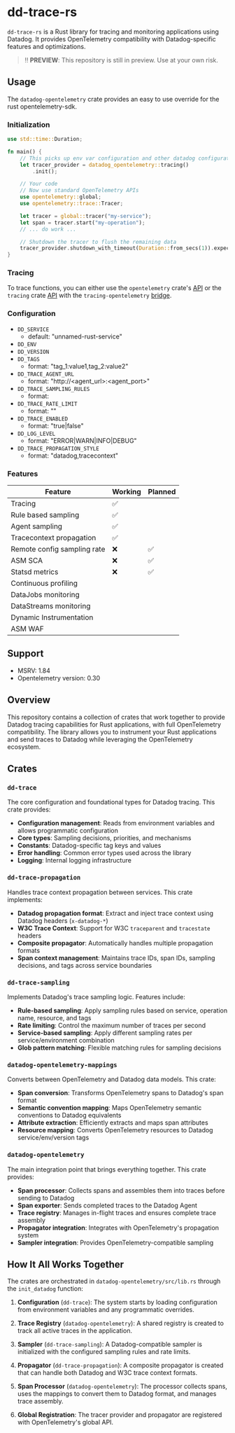 # dd-trace-rs

`dd-trace-rs` is a Rust library for tracing and monitoring applications using Datadog. It provides OpenTelemetry compatibility with Datadog-specific features and optimizations.

> ‼️ **PREVIEW**: This repository is still in preview. Use at your own risk.

## Usage

The `datadog-opentelemetry` crate provides an easy to use override for the rust opentelemetry-sdk.


### Initialization

```rust
use std::time::Duration;

fn main() {
    // This picks up env var configuration and other datadog configuration sources
    let tracer_provider = datadog_opentelemetry::tracing()
        .init();

    // Your code
    // Now use standard OpenTelemetry APIs
    use opentelemetry::global;
    use opentelemetry::trace::Tracer;

    let tracer = global::tracer("my-service");
    let span = tracer.start("my-operation");
    // ... do work ...

    // Shutdown the tracer to flush the remaining data
    tracer_provider.shutdown_with_timeout(Duration::from_secs(1)).expect("tracer shutdown error");
}
```

### Tracing

To trace functions, you can either use the `opentelemetry` crate's [API](https://docs.rs/opentelemetry/0.30.0/opentelemetry/trace/index.html) or the `tracing` crate [API](https://docs.rs/tracing/0.1.41/tracing/) with the `tracing-opentelemetry` [bridge](https://docs.rs/tracing-opentelemetry/latest/tracing_opentelemetry/).

### Configuration

* `DD_SERVICE`
    - default: "unnamed-rust-service"
* `DD_ENV`
* `DD_VERSION`
* `DD_TAGS`
    - format: "tag_1:value1,tag_2:value2"
* `DD_TRACE_AGENT_URL`
    - format: "http://<agent_url>:<agent_port>"
* `DD_TRACE_SAMPLING_RULES`
    - format: 
* `DD_TRACE_RATE_LIMIT`
    - format: "<int>"
* `DD_TRACE_ENABLED`
    - format: "true|false"
* `DD_LOG_LEVEL`
    - format: "ERROR|WARN|INFO|DEBUG"    
* `DD_TRACE_PROPAGATION_STYLE`
    - format: "datadog,tracecontext" 

### Features

| Feature                   | Working | Planned |
|---------------------------|---------|---------|
| Tracing                   | ✅      |         |
| Rule based sampling       | ✅      |         |
| Agent sampling            | ✅      |         |
| Tracecontext propagation  | ✅      |         |
| Remote config sampling rate| ❌      | ✅      |
| ASM SCA                   | ❌      | ✅      |
| Statsd metrics            | ❌      | ✅      |
| Continuous profiling      |         |         |
| DataJobs monitoring       |         |         |
| DataStreams monitoring    |         |         |
| Dynamic Instrumentation   |         |         |
| ASM WAF                   |         |         |

## Support

* MSRV: 1.84
* Opentelemetry version: 0.30

## Overview

This repository contains a collection of crates that work together to provide Datadog tracing capabilities for Rust applications, with full OpenTelemetry compatibility. The library allows you to instrument your Rust applications and send traces to Datadog while leveraging the OpenTelemetry ecosystem.

## Crates

### `dd-trace`
The core configuration and foundational types for Datadog tracing. This crate provides:
- **Configuration management**: Reads from environment variables and allows programmatic configuration
- **Core types**: Sampling decisions, priorities, and mechanisms
- **Constants**: Datadog-specific tag keys and values
- **Error handling**: Common error types used across the library
- **Logging**: Internal logging infrastructure

### `dd-trace-propagation`
Handles trace context propagation between services. This crate implements:
- **Datadog propagation format**: Extract and inject trace context using Datadog headers (`x-datadog-*`)
- **W3C Trace Context**: Support for W3C `traceparent` and `tracestate` headers
- **Composite propagator**: Automatically handles multiple propagation formats
- **Span context management**: Maintains trace IDs, span IDs, sampling decisions, and tags across service boundaries

### `dd-trace-sampling`
Implements Datadog's trace sampling logic. Features include:
- **Rule-based sampling**: Apply sampling rules based on service, operation name, resource, and tags
- **Rate limiting**: Control the maximum number of traces per second
- **Service-based sampling**: Apply different sampling rates per service/environment combination
- **Glob pattern matching**: Flexible matching rules for sampling decisions

### `datadog-opentelemetry-mappings`
Converts between OpenTelemetry and Datadog data models. This crate:
- **Span conversion**: Transforms OpenTelemetry spans to Datadog's span format
- **Semantic convention mapping**: Maps OpenTelemetry semantic conventions to Datadog equivalents
- **Attribute extraction**: Efficiently extracts and maps span attributes
- **Resource mapping**: Converts OpenTelemetry resources to Datadog service/env/version tags

### `datadog-opentelemetry`
The main integration point that brings everything together. This crate provides:
- **Span processor**: Collects spans and assembles them into traces before sending to Datadog
- **Span exporter**: Sends completed traces to the Datadog Agent
- **Trace registry**: Manages in-flight traces and ensures complete trace assembly
- **Propagator integration**: Integrates with OpenTelemetry's propagation system
- **Sampler integration**: Provides OpenTelemetry-compatible sampling

## How It All Works Together

The crates are orchestrated in `datadog-opentelemetry/src/lib.rs` through the `init_datadog` function:

1. **Configuration** (`dd-trace`): The system starts by loading configuration from environment variables and any programmatic overrides.

2. **Trace Registry** (`datadog-opentelemetry`): A shared registry is created to track all active traces in the application.

3. **Sampler** (`dd-trace-sampling`): A Datadog-compatible sampler is initialized with the configured sampling rules and rate limits.

4. **Propagator** (`dd-trace-propagation`): A composite propagator is created that can handle both Datadog and W3C trace context formats.

5. **Span Processor** (`datadog-opentelemetry`): The processor collects spans, uses the mappings to convert them to Datadog format, and manages trace assembly.

6. **Global Registration**: The tracer provider and propagator are registered with OpenTelemetry's global API.
